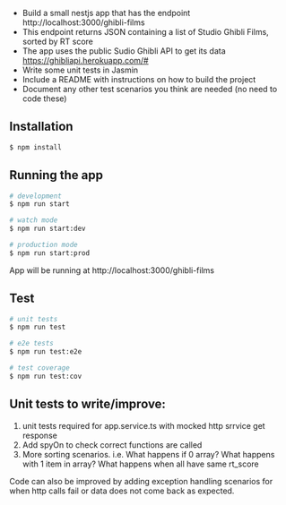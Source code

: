 - Build a small nestjs app that has the endpoint http://localhost:3000/ghibli-films
- This endpoint returns JSON containing a list of Studio Ghibli Films, sorted by RT score
- The app uses the public Sudio Ghibli API to get its data https://ghibliapi.herokuapp.com/#
- Write some unit tests in Jasmin
- Include a README with instructions on how to build the project
- Document any other test scenarios you think are needed (no need to code these) 

## Installation

```bash
$ npm install
```

## Running the app

```bash
# development
$ npm run start

# watch mode
$ npm run start:dev

# production mode
$ npm run start:prod
```

App will be running at http://localhost:3000/ghibli-films

## Test

```bash
# unit tests
$ npm run test

# e2e tests
$ npm run test:e2e

# test coverage
$ npm run test:cov
```

## Unit tests to write/improve:
1) unit tests required for app.service.ts with mocked http srrvice get response
2) Add spyOn to check correct functions are called
3) More sorting scenarios. i.e. What happens if 0 array? What happens with 1 item in array? What happens when all have same rt_score

Code can also be improved by adding exception handling scenarios for when http calls fail or data does not come back as expected.